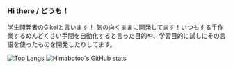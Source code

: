 ### Hi there / どうも！

学生開発者のGlkeiと言います！
気の向くままに開発してます！いつもする手作業するめんどくさい手間を自動化すると言った目的や、学習目的に試しにその言語を使ったものを開発したりしてます。

[![Top Langs](https://github-readme-stats.vercel.app/api/top-langs/?username=Himabitoo&layout=compact&theme=synthwave)](https://github.com/Himabitoo/github-readme-stats)
![Himabotoo's GitHub stats](https://github-readme-stats.vercel.app/api?username=Himabitoo&show_icons=true&theme=synthwave)
